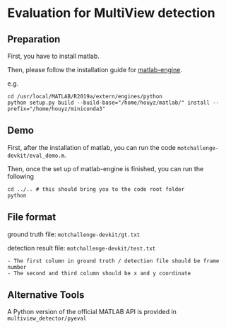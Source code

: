 # Evaluation for MultiView detection

## Preparation

First, you have to install matlab.

Then, please follow the installation guide for [matlab-engine](https://au.mathworks.com/help/matlab/matlab_external/install-matlab-engine-api-for-python-in-nondefault-locations.html).

e.g. 

```shell script
cd /usr/local/MATLAB/R2019a/extern/engines/python
python setup.py build --build-base="/home/houyz/matlab/" install --prefix="/home/houyz/miniconda3"
```

## Demo

First, after the installation of matlab, you can run the code ```motchallenge-devkit/eval_demo.m```.

Then, once the set up of matlab-engine is finished, you can run the following
```shell script
cd ../.. # this should bring you to the code root folder
python 
```

## File format

ground truth file: ```motchallenge-devkit/gt.txt```

detection result file: ```motchallenge-devkit/test.txt```

    - The first column in ground truth / detection file should be frame number
    - The second and third column should be x and y coordinate

## Alternative Tools
A Python version of the official MATLAB API is provided in ```multiview_detector/pyeval```

